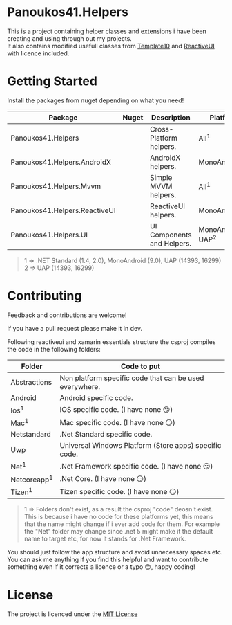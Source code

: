 # Panoukos41.Helpers

This is a project containing helper classes and extensions i have been creating and using through out my projects.  
It also contains modified usefull classes from [Template10](https://github.com/Windows-XAML/Template10) and [ReactiveUI](https://github.com/reactiveui/ReactiveUI) with licence included.

# Getting Started
Install the packages from nuget depending on what you need!  

| Package                       | Nuget                                | Description                | Platforms                      |
|-------------------------------|--------------------------------------|----------------------------|--------------------------------|
| Panoukos41.Helpers            |                                      | Cross-Platform helpers.    | All<sup>1</sup>                |
| Panoukos41.Helpers.AndroidX   |                                      | AndroidX helpers.          | MonoAndroid9.0                 |
| Panoukos41.Helpers.Mvvm       |                                      | Simple MVVM helpers.       | All<sup>1</sup>                |
| Panoukos41.Helpers.ReactiveUI |                                      | ReactiveUI helpers.        | MonoAndroid9.0                |
| Panoukos41.Helpers.UI         |                                      | UI Components and Helpers. | MonoAndroid9.0 UAP<sup>2</sup> |

> 1 => .NET Standard (1.4, 2.0), MonoAndroid (9.0), UAP (14393, 16299)  
> 2 => UAP (14393, 16299)  

# Contributing
Feedback and contributions are welcome!  

If you have a pull request please make it in dev.

Following reactiveui and xamarin essentials structure the csproj compiles the code in the following folders:  

| Folder                   | Code to put                                             |
|--------------------------|---------------------------------------------------------|
| Abstractions             | Non platform specific code that can be used everywhere. |
| Android                  | Android specific code.                                  |
| Ios<sup>1</sup>          | IOS specific code. (I have none :smirk:)                |
| Mac<sup>1</sup>          | Mac specific code. (I have none :smirk:)                |
| Netstandard              | .Net Standard specific code.                            |
| Uwp                      | Universal Windows Platform (Store apps) specific code.  |
| Net<sup>1</sup>          | .Net Framework specific code. (I have none :smirk:)     |
| Netcoreapp<sup>1</sup>   | .Net Core. (I have none :smirk:)                        |
| Tizen<sup>1</sup>        | Tizen specific code. (I have none :smirk:)              |

>1 => Folders don't exist, as a result the csproj "code" deosn't exist.
>This is because i have no code for these platforms yet, 
>this means that the name might change if i ever add code for them.
>For example the "Net" folder may change since .net 5 might make
>it the default name to target etc, for now it stands for .Net Framework. 

You should just follow the app structure and avoid unnecessary spaces etc. 
You can ask me anything if you find this helpful and want to contribute something 
even if it corrects a licence or a typo :blush:, happy coding!

# License
The project is licenced under the [MIT License](https://github.com/panoukos41/Helpers/blob/master/LICENSE.md)